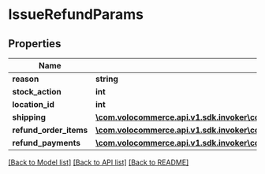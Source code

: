 # IssueRefundParams

## Properties
Name | Type | Description | Notes
------------ | ------------- | ------------- | -------------
**reason** | **string** |  | [optional] 
**stock_action** | **int** |  | [optional] 
**location_id** | **int** |  | [optional] 
**shipping** | [**\com.volocommerce.api.v1.sdk.invoker\com.volocommerce.api.v1.sdk.model\ShippingRefundItem**](ShippingRefundItem.md) |  | [optional] 
**refund_order_items** | [**\com.volocommerce.api.v1.sdk.invoker\com.volocommerce.api.v1.sdk.model\RefundOrderItem[]**](RefundOrderItem.md) |  | [optional] 
**refund_payments** | [**\com.volocommerce.api.v1.sdk.invoker\com.volocommerce.api.v1.sdk.model\RefundPaymentItem[]**](RefundPaymentItem.md) |  | [optional] 

[[Back to Model list]](../README.md#documentation-for-models) [[Back to API list]](../README.md#documentation-for-api-endpoints) [[Back to README]](../README.md)


